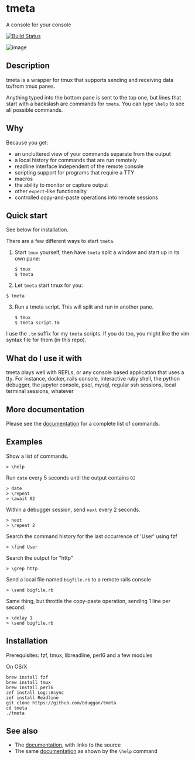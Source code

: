 # tmeta

A console for your console

[![Build Status](https://travis-ci.org/bduggan/tmeta.svg?branch=master)](https://travis-ci.org/bduggan/tmeta)

![image](https://user-images.githubusercontent.com/58956/62714100-c4e26780-b9b2-11e9-8fe4-43089b721698.png)

## Description

tmeta is a wrapper for tmux that supports
sending and receiving data to/from tmux panes.

Anything typed into the bottom pane is sent to the top one, but
lines that start with a backslash are commands for `tmeta`.
You can type `\help` to see all possible commands.

## Why

Because you get:

- an uncluttered view of your commands separate from the output
- a local history for commands that are run remotely
- readline interface independent of the remote console
- scripting support for programs that require a TTY
- macros
- the ability to monitor or capture output
- other `expect`-like functionality
- controlled copy-and-paste operations into remote sessions

## Quick start

See below for installation.

There are a few different ways to start `tmeta`.

1. Start `tmux` yourself, then have `tmeta` split a window and
start up in its own pane:
   ```
   $ tmux
   $ tmeta
   ```

2. Let `tmeta` start tmux for you:
  ```
  $ tmeta
  ```

3. Run a tmeta script.  This will split and run in another pane.
   ```
   $ tmux
   $ tmeta script.tm
   ```

I use the `.tm` suffix for my `tmeta` scripts.  If you do too, you
might like the vim syntax file for them (in this repo).


## What do I use it with

tmeta plays well with REPLs, or any console based
application that uses a tty.  For instance, docker, rails
console, interactive ruby shell, the python debugger, the
jupyter console, psql, mysql, regular ssh sessions, local
terminal sessions, whatever

## More documentation

Please see the [documentation](doc.md) for a complete list of commands.

## Examples

  Show a list of commands.
  ```
  > \help
  ```

  Run `date` every 5 seconds until the output contains `02`
  ```
  > date
  > \repeat
  > \await 02
  ```

  Within a debugger session, send `next` every 2 seconds.
  ```
  > next
  > \repeat 2
  ```

  Search the command history for the last occurrence of 'User' using fzf
  ```
  > \find User
  ```

  Search the output for "http"
  ```
  > \grep http
  ```

  Send a local file named `bigfile.rb` to a remote rails console
  ```
  > \send bigfile.rb
  ```

  Same thing, but throttle the copy-paste operation, sending 1 line per second:
  ```
  > \delay 1
  > \send bigfile.rb
  ```

## Installation

Prerequisites: fzf, tmux, libreadline, perl6 and a few modules

On OS/X
```
brew install fzf
brew install tmux
brew install perl6
zef install Log::Async
zef install Readline
git clone https://github.com/bduggan/tmeta
cd tmeta
./tmeta
```

## See also

* The [documentation](doc.md), with links to the source
* The same [documentation](help.md) as shown by the `\help` command
